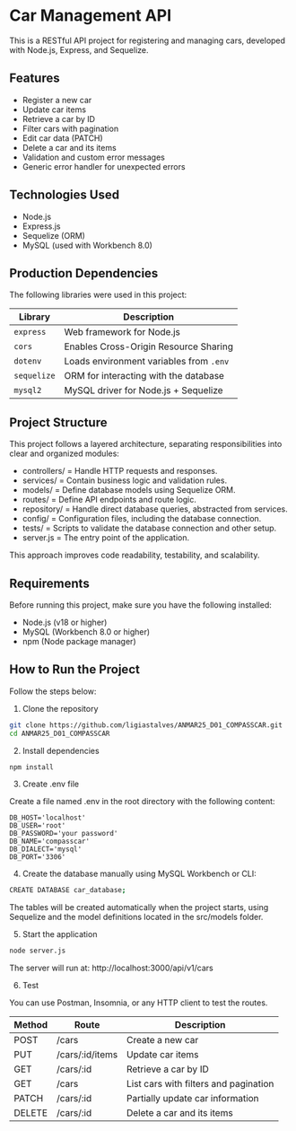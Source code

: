 # Car Management API

This is a RESTful API project for registering and managing cars, developed with Node.js, Express, and Sequelize.

## Features
- Register a new car
- Update car items
- Retrieve a car by ID
- Filter cars with pagination
- Edit car data (PATCH)
- Delete a car and its items
- Validation and custom error messages
- Generic error handler for unexpected errors

## Technologies Used

- Node.js
- Express.js
- Sequelize (ORM)
- MySQL (used with Workbench 8.0)

## Production Dependencies

The following libraries were used in this project:

| Library     | Description                               |
|-------------|-------------------------------------------|
| `express`   | Web framework for Node.js                 |
| `cors`      | Enables Cross-Origin Resource Sharing     |
| `dotenv`    | Loads environment variables from `.env`   |
| `sequelize` | ORM for interacting with the database     |
| `mysql2`    | MySQL driver for Node.js + Sequelize      |

## Project Structure
This project follows a layered architecture, separating responsibilities into clear and organized modules:

- controllers/ = Handle HTTP requests and responses.
- services/ = Contain business logic and validation rules.
- models/ = Define database models using Sequelize ORM.
- routes/ = Define API endpoints and route logic.
- repository/ = Handle direct database queries, abstracted from services.
- config/ = Configuration files, including the database connection.
- tests/ = Scripts to validate the database connection and other setup.
- server.js = The entry point of the application.

This approach improves code readability, testability, and scalability.

## Requirements

Before running this project, make sure you have the following installed:

- Node.js (v18 or higher)
- MySQL (Workbench 8.0 or higher)
- npm (Node package manager)

## How to Run the Project

Follow the steps below:

1. Clone the repository

```bash
git clone https://github.com/ligiastalves/ANMAR25_D01_COMPASSCAR.git
cd ANMAR25_D01_COMPASSCAR
```

2. Install dependencies
```bash
npm install
```

3. Create .env file

Create a file named .env in the root directory with the following content:
```
DB_HOST='localhost'
DB_USER='root'
DB_PASSWORD='your password'
DB_NAME='compasscar'
DB_DIALECT='mysql'
DB_PORT='3306'
```

4. Create the database manually using MySQL Workbench or CLI:
```bash
CREATE DATABASE car_database;
```
The tables will be created automatically when the project starts, using Sequelize and the model definitions located in the src/models folder.

5. Start the application
```bash
node server.js
```

The server will run at:
http://localhost:3000/api/v1/cars


6. Test 

You can use Postman, Insomnia, or any HTTP client to test the routes.

| Method | Route | Description |
| -------- | ----- | ----------- |
| POST     | /cars | Create a new car |
| PUT      | /cars/:id/items | Update car items |
| GET    | /cars/:id | Retrieve a car by ID |
| GET     | /cars | List cars with filters and pagination |
| PATCH     | /cars/:id | Partially update car information |
| DELETE      | /cars/:id | Delete a car and its items |
